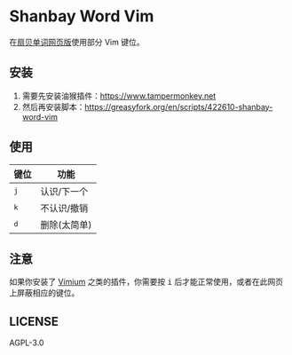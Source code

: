 # Shanbay Word Vim
在[扇贝单词网页版](https://web.shanbay.com/wordsweb/)使用部分 Vim 键位。

## 安装
1. 需要先安装油猴插件：https://www.tampermonkey.net
2. 然后再安装脚本：https://greasyfork.org/en/scripts/422610-shanbay-word-vim

## 使用

| 键位         | 功能           |
|--------------|--------------|
| <kbd>j</kbd> | 认识/下一个  |
| <kbd>k</kbd> | 不认识/撤销  |
| <kbd>d</kbd> | 删除(太简单) |


## 注意
如果你安装了 [Vimium](https://github.com/gdh1995/vimium-c) 之类的插件，你需要按 <kbd>i</kbd> 后才能正常使用，或者在此网页上屏蔽相应的键位。

## LICENSE
AGPL-3.0

